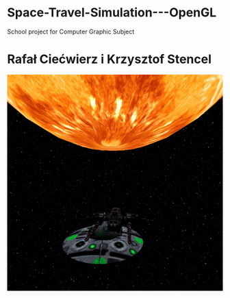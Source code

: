 # Space-Travel-Simulation---OpenGL
School project for Computer Graphic Subject 
# Rafał Ciećwierz i Krzysztof Stencel
<img src="https://github.com/rafalciecwierz/Space-Travel-Simulation---OpenGL/blob/master/Photos%20of%20Project/model%20statku.png?raw=true" alt="Space Travel">
